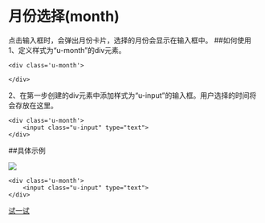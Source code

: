 # 月份选择(month)
点击输入框时，会弹出月份卡片，选择的月份会显示在输入框中。
##如何使用
1、定义样式为“u-month”的div元素。
	
	<div class='u-month'>
        
    </div>
2、在第一步创建的div元素中添加样式为“u-input”的输入框。用户选择的时间将会存放在这里。

	<div class='u-month'>
        <input class="u-input" type="text">
    </div>

##具体示例

![](img/month.png) 

	<div class='u-month'>
        <input class="u-input" type="text">
    </div>



[试一试](http://iuap.yonyou.com/fe/demo/#/demos/ui/month "试一试")